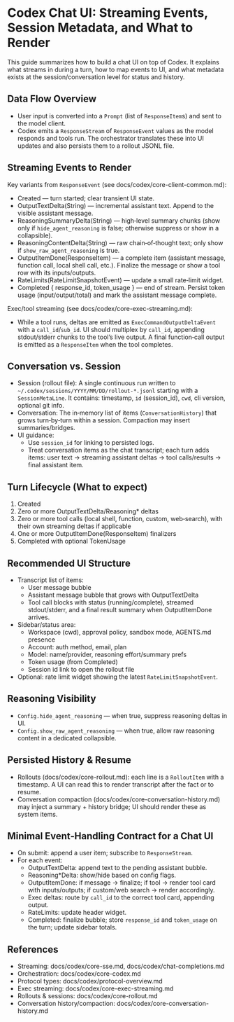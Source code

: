 # Codex Chat UI: Streaming Events, Session Metadata, and What to Render

This guide summarizes how to build a chat UI on top of Codex. It explains what
streams in during a turn, how to map events to UI, and what metadata exists at
the session/conversation level for status and history.

## Data Flow Overview
- User input is converted into a `Prompt` (list of `ResponseItem`s) and sent to
  the model client.
- Codex emits a `ResponseStream` of `ResponseEvent` values as the model responds
  and tools run. The orchestrator translates these into UI updates and also
  persists them to a rollout JSONL file.

## Streaming Events to Render
Key variants from `ResponseEvent` (see docs/codex/core-client-common.md):
- Created — turn started; clear transient UI state.
- OutputTextDelta(String) — incremental assistant text. Append to the visible
  assistant message.
- ReasoningSummaryDelta(String) — high‑level summary chunks (show only if
  `hide_agent_reasoning` is false; otherwise suppress or show in a collapsible).
- ReasoningContentDelta(String) — raw chain‑of‑thought text; only show if
  `show_raw_agent_reasoning` is true.
- OutputItemDone(ResponseItem) — a complete item (assistant message, function
  call, local shell call, etc.). Finalize the message or show a tool row with
  its inputs/outputs.
- RateLimits(RateLimitSnapshotEvent) — update a small rate‑limit widget.
- Completed { response_id, token_usage } — end of stream. Persist token usage
  (input/output/total) and mark the assistant message complete.

Exec/tool streaming (see docs/codex/core-exec-streaming.md):
- While a tool runs, deltas are emitted as `ExecCommandOutputDeltaEvent` with a
  `call_id`/`sub_id`. UI should multiplex by `call_id`, appending stdout/stderr
  chunks to the tool’s live output. A final function‑call output is emitted as a
  `ResponseItem` when the tool completes.

## Conversation vs. Session
- Session (rollout file): A single continuous run written to
  `~/.codex/sessions/YYYY/MM/DD/rollout-*.jsonl` starting with a
  `SessionMetaLine`. It contains: timestamp, `id` (session_id), `cwd`, cli
  version, optional git info.
- Conversation: The in‑memory list of items (`ConversationHistory`) that grows
  turn‑by‑turn within a session. Compaction may insert summaries/bridges.
- UI guidance:
  - Use `session_id` for linking to persisted logs.
  - Treat conversation items as the chat transcript; each turn adds items:
    user text → streaming assistant deltas → tool calls/results → final
    assistant item.

## Turn Lifecycle (What to expect)
1) Created
2) Zero or more OutputTextDelta/Reasoning* deltas
3) Zero or more tool calls (local shell, function, custom, web‑search), with
   their own streaming deltas if applicable
4) One or more OutputItemDone(ResponseItem) finalizers
5) Completed with optional TokenUsage

## Recommended UI Structure
- Transcript list of items:
  - User message bubble
  - Assistant message bubble that grows with OutputTextDelta
  - Tool call blocks with status (running/complete), streamed stdout/stderr,
    and a final result summary when OutputItemDone arrives.
- Sidebar/status area:
  - Workspace (cwd), approval policy, sandbox mode, AGENTS.md presence
  - Account: auth method, email, plan
  - Model: name/provider, reasoning effort/summary prefs
  - Token usage (from Completed)
  - Session id link to open the rollout file
- Optional: rate limit widget showing the latest `RateLimitSnapshotEvent`.

## Reasoning Visibility
- `Config.hide_agent_reasoning` — when true, suppress reasoning deltas in UI.
- `Config.show_raw_agent_reasoning` — when true, allow raw reasoning content in
  a dedicated collapsible.

## Persisted History & Resume
- Rollouts (docs/codex/core-rollout.md): each line is a `RolloutItem` with a
  timestamp. A UI can read this to render transcript after the fact or to
  resume.
- Conversation compaction (docs/codex/core-conversation-history.md) may inject a
  summary + history bridge; UI should render these as system items.

## Minimal Event‑Handling Contract for a Chat UI
- On submit: append a user item; subscribe to `ResponseStream`.
- For each event:
  - OutputTextDelta: append text to the pending assistant bubble.
  - Reasoning*Delta: show/hide based on config flags.
  - OutputItemDone: if message → finalize; if tool → render tool card with
    inputs/outputs; if custom/web search → render accordingly.
  - Exec deltas: route by `call_id` to the correct tool card, appending output.
  - RateLimits: update header widget.
  - Completed: finalize bubble; store `response_id` and `token_usage` on the
    turn; update sidebar totals.

## References
- Streaming: docs/codex/core-sse.md, docs/codex/chat-completions.md
- Orchestration: docs/codex/core-codex.md
- Protocol types: docs/codex/protocol-overview.md
- Exec streaming: docs/codex/core-exec-streaming.md
- Rollouts & sessions: docs/codex/core-rollout.md
- Conversation history/compaction: docs/codex/core-conversation-history.md

